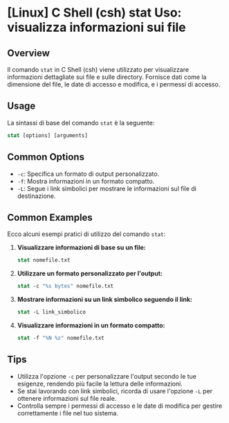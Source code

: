 # [Linux] C Shell (csh) stat Uso: visualizza informazioni sui file

## Overview
Il comando `stat` in C Shell (csh) viene utilizzato per visualizzare informazioni dettagliate sui file e sulle directory. Fornisce dati come la dimensione del file, le date di accesso e modifica, e i permessi di accesso.

## Usage
La sintassi di base del comando `stat` è la seguente:

```csh
stat [options] [arguments]
```

## Common Options
- `-c`: Specifica un formato di output personalizzato.
- `-f`: Mostra informazioni in un formato compatto.
- `-L`: Segue i link simbolici per mostrare le informazioni sul file di destinazione.

## Common Examples
Ecco alcuni esempi pratici di utilizzo del comando `stat`:

1. **Visualizzare informazioni di base su un file:**
   ```csh
   stat nomefile.txt
   ```

2. **Utilizzare un formato personalizzato per l'output:**
   ```csh
   stat -c "%s bytes" nomefile.txt
   ```

3. **Mostrare informazioni su un link simbolico seguendo il link:**
   ```csh
   stat -L link_simbolico
   ```

4. **Visualizzare informazioni in un formato compatto:**
   ```csh
   stat -f "%N %z" nomefile.txt
   ```

## Tips
- Utilizza l'opzione `-c` per personalizzare l'output secondo le tue esigenze, rendendo più facile la lettura delle informazioni.
- Se stai lavorando con link simbolici, ricorda di usare l'opzione `-L` per ottenere informazioni sul file reale.
- Controlla sempre i permessi di accesso e le date di modifica per gestire correttamente i file nel tuo sistema.